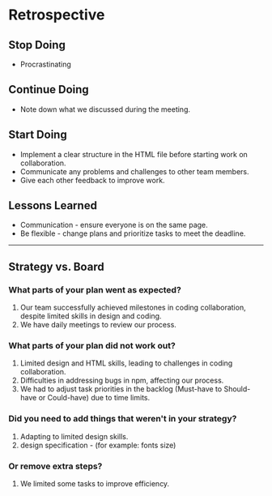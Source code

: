 # Retrospective

## Stop Doing

- Procrastinating

## Continue Doing

- Note down what we discussed during the meeting.

## Start Doing

- Implement a clear structure in the HTML file before starting work on
  collaboration.
- Communicate any problems and challenges to other team members.
- Give each other feedback to improve work.

## Lessons Learned

- Communication - ensure everyone is on the same page.
- Be flexible - change plans and prioritize tasks to meet the deadline.

---

## Strategy vs. Board

### What parts of your plan went as expected?

1. Our team successfully achieved milestones in coding collaboration, despite
   limited skills in design and coding.
2. We have daily meetings to review our process.

### What parts of your plan did not work out?

1. Limited design and HTML skills, leading to challenges in coding
   collaboration.
2. Difficulties in addressing bugs in npm, affecting our process.
3. We had to adjust task priorities in the backlog (Must-have to Should-have or
   Could-have) due to time limits.

### Did you need to add things that weren't in your strategy?

1. Adapting to limited design skills.
2. design specification - (for example: fonts size)

### Or remove extra steps?

1. We limited some tasks to improve efficiency.
